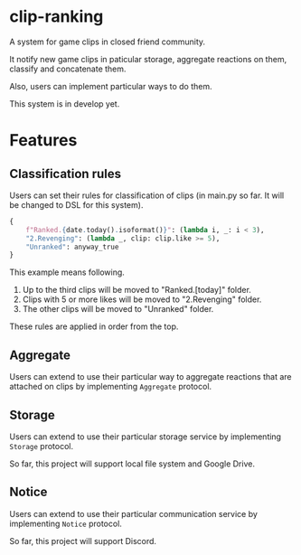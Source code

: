 # clip-ranking

A system for game clips in closed friend community.

It notify new game clips in paticular storage, aggregate reactions on them, classify and concatenate them.

Also, users can implement particular ways to do them.

This system is in develop yet.

# Features

## Classification rules

Users can set their rules for classification of clips (in main.py so far. It will be changed to DSL for this system).

```py
{
    f"Ranked.{date.today().isoformat()}": (lambda i, _: i < 3),
    "2.Revenging": (lambda _, clip: clip.like >= 5),
    "Unranked": anyway_true
}
```

This example means following.

1. Up to the third clips will be moved to "Ranked.[today]" folder.
2. Clips with 5 or more likes will be moved to "2.Revenging" folder.
3. The other clips will be moved to "Unranked" folder.

These rules are applied in order from the top.

## Aggregate

Users can extend to use their particular way to aggregate reactions that are attached on clips by implementing `Aggregate` protocol.

## Storage

Users can extend to use their particular storage service by implementing `Storage` protocol.

So far, this project will support local file system and Google Drive.

## Notice

Users can extend to use their particular communication service by implementing `Notice` protocol.

So far, this project will support Discord.
